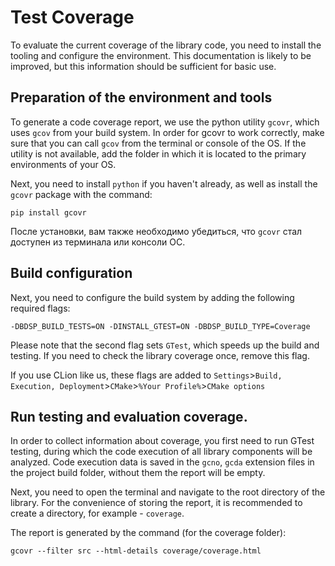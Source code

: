 # Test Coverage

To evaluate the current coverage of the library code, you need to install the tooling and configure the environment.
This documentation is likely to be improved, but this information should be sufficient for basic use.

## Preparation of the environment and tools

To generate a code coverage report, we use the python utility `gcovr`, which uses `gcov` from your build system.
In order for gcovr to work correctly, make sure that you can call `gcov` from the terminal or console of the OS.
If the utility is not available, add the folder in which it is located to the primary environments of your OS.

Next, you need to install `python` if you haven't already, as well as install the `gcovr` package with the command:

    pip install gcovr

После установки, вам также необходимо убедиться, что `gcovr` стал доступен из терминала или консоли ОС.

## Build configuration
Next, you need to configure the build system by adding the following required flags:

    -DBDSP_BUILD_TESTS=ON -DINSTALL_GTEST=ON -DBDSP_BUILD_TYPE=Coverage

Please note that the second flag sets `GTest`, which speeds up the build and testing.
If you need to check the library coverage once, remove this flag.

If you use CLion like us, these flags are added to `Settings`>`Build, Execution, Deployment`>`CMake`>`%Your Profile%`>`CMake options`

## Run testing and evaluation coverage.

In order to collect information about coverage, you first need to run GTest testing, during which the code execution of all library components will be analyzed.
Code execution data is saved in the `gcno`, `gcda` extension files in the project build folder, without them the report will be empty.

Next, you need to open the terminal and navigate to the root directory of the library.
For the convenience of storing the report, it is recommended to create a directory, for example - `coverage`.

The report is generated by the command (for the coverage folder):

    gcovr --filter src --html-details coverage/coverage.html
